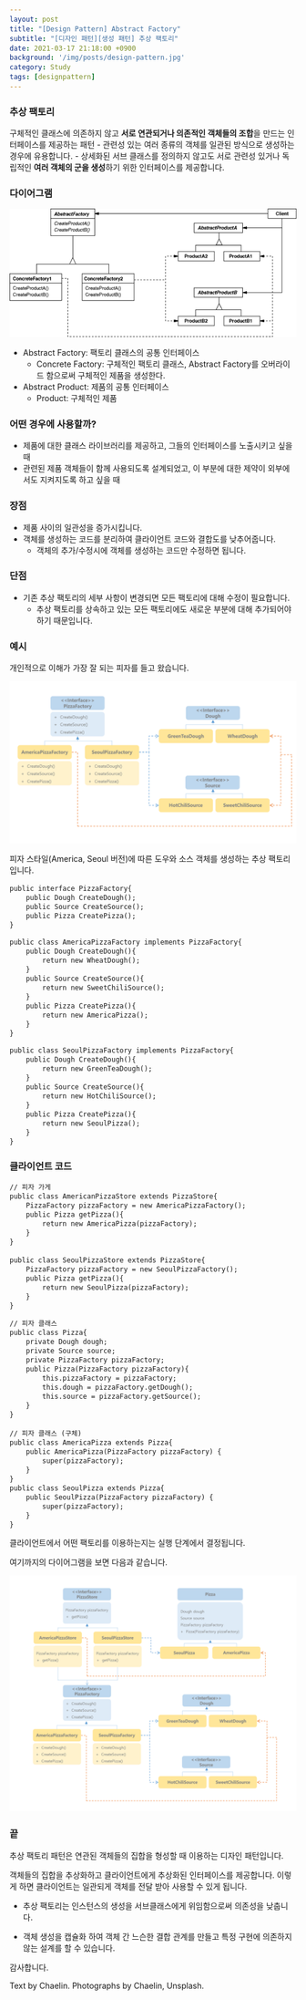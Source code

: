 ```yaml
---
layout: post
title: "[Design Pattern] Abstract Factory"
subtitle: "[디자인 패턴][생성 패턴] 추상 팩토리"
date: 2021-03-17 21:18:00 +0900
background: '/img/posts/design-pattern.jpg'
category: Study
tags: [designpattern]
---
```

### 추상 팩토리
구체적인 클래스에 의존하지 않고 **서로 연관되거나 의존적인 객체들의 조합**을 만드는 인터페이스를 제공하는 패턴
    - 관련성 있는 여러 종류의 객체를 일관된 방식으로 생성하는 경우에 유용합니다.
    - 상세화된 서브 클래스를 정의하지 않고도 서로 관련성 있거나 독립적인 **여러 객체의 군을 생성**하기 위한 인터페이스를 제공합니다.

### 다이어그램
<img class="img-fluid" src="/img/posts/inPost/abstractFactory.png">

* Abstract Factory: 팩토리 클래스의 공통 인터페이스
    - Concrete Factory: 구체적인 팩토리 클래스, Abstract Factory를 오버라이드 함으로써 구체적인 제품을 생성한다.
* Abstract Product: 제품의 공통 인터페이스
    - Product: 구체적인 제품

### 어떤 경우에 사용할까?
* 제품에 대한 클래스 라이브러리를 제공하고, 그들의 인터페이스를 노출시키고 싶을 때
* 관련된 제품 객체들이 함께 사용되도록 설계되었고, 이 부분에 대한 제약이 외부에서도 지켜지도록 하고 싶을 때

### 장점
* 제품 사이의 일관성을 증가시킵니다.
* 객체를 생성하는 코드를 분리하여 클라이언트 코드와 결합도를 낮추어줍니다.
    - 객체의 추가/수정시에 객체를 생성하는 코드만 수정하면 됩니다.

### 단점
* 기존 추상 팩토리의 세부 사항이 변경되면 모든 팩토리에 대해 수정이 필요합니다.
    - 추상 팩토리를 상속하고 있는 모든 팩토리에도 새로운 부분에 대해 추가되어야 하기 때문입니다.

### 예시
개인적으로 이해가 가장 잘 되는 피자를 들고 왔습니다.

<img class="img-fluid" src="/img/posts/inPost/abstractFactory-02.png">

피자 스타일(America, Seoul 버전)에 따른 도우와 소스 객체를 생성하는 추상 팩토리입니다. 

```
public interface PizzaFactory{
    public Dough CreateDough();
    public Source CreateSource();
    public Pizza CreatePizza();
}
```

```
public class AmericaPizzaFactory implements PizzaFactory{
    public Dough CreateDough(){
        return new WheatDough();
    }
    public Source CreateSource(){
        return new SweetChiliSource();
    }
    public Pizza CreatePizza(){
        return new AmericaPizza();
    }
}
```

```
public class SeoulPizzaFactory implements PizzaFactory{
    public Dough CreateDough(){
        return new GreenTeaDough();
    }
    public Source CreateSource(){
        return new HotChiliSource();
    }
    public Pizza CreatePizza(){
        return new SeoulPizza();
    }
}
```

### 클라이언트 코드
```
// 피자 가게
public class AmericanPizzaStore extends PizzaStore{
    PizzaFactory pizzaFactory = new AmericaPizzaFactory();
    public Pizza getPizza(){
        return new AmericaPizza(pizzaFactory);
    }
}

public class SeoulPizzaStore extends PizzaStore{
    PizzaFactory pizzaFactory = new SeoulPizzaFactory();
    public Pizza getPizza(){
        return new SeoulPizza(pizzaFactory);
    }
}
```

```
// 피자 클래스
public class Pizza{
    private Dough dough;
    private Source source;
    private PizzaFactory pizzaFactory;
    public Pizza(PizzaFactory pizzaFactory){
        this.pizzaFactory = pizzaFactory;
        this.dough = pizzaFactory.getDough();
        this.source = pizzaFactory.getSource();
    }
}

// 피자 클래스 (구체)
public class AmericaPizza extends Pizza{
    public AmericaPizza(PizzaFactory pizzaFactory) {
        super(pizzaFactory);
    }
}
public class SeoulPizza extends Pizza{
    public SeoulPizza(PizzaFactory pizzaFactory) {
        super(pizzaFactory);
    }
}
```

클라이언트에서 어떤 팩토리를 이용하는지는 실행 단계에서 결정됩니다. 

여기까지의 다이어그램을 보면 다음과 같습니다.

<img class="img-fluid" src="/img/posts/inPost/abstractFactory-03.png">

### 끝
추상 팩토리 패턴은 연관된 객체들의 집합을 형성할 때 이용하는 디자인 패턴입니다.

객체들의 집합을 추상화하고 클라이언트에게 추상화된 인터페이스를 제공합니다. 이렇게 하면 클라이언트는 일관되게 객체를 전달 받아 사용할 수 있게 됩니다.

* 추상 팩토리는 인스턴스의 생성을 서브클래스에게 위임함으로써 의존성을 낮춥니다.

* 객체 생성을 캡슐화 하여 객체 간 느슨한 결합 관계를 만들고 특정 구현에 의존하지 않는 설계를 할 수 있습니다.

감사합니다.

<p class = "placeholder">Text by Chaelin. Photographs by Chaelin, Unsplash.</p>